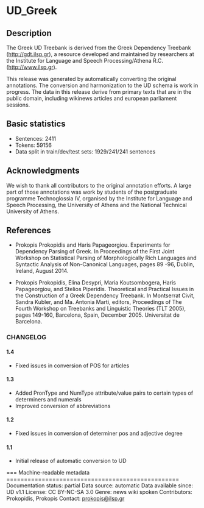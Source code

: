 # UD_Greek

## Description
The Greek UD Treebank is derived from the Greek
Dependency Treebank (http://gdt.ilsp.gr), a resource developed and maintained by researchers at the Institute for Language and Speech Processing/Athena R.C. (http://www.ilsp.gr).

This release was generated by automatically converting the original annotations. The conversion and harmonization to the UD schema is work in progress. The data in this release derive from primary texts that are in the public domain, including wikinews articles and european parliament sessions.

## Basic statistics

- Sentences:  2411
- Tokens:  59156
- Data split in train/dev/test sets: 1929/241/241 sentences

## Acknowledgments

We wish to thank all contributors to the original annotation efforts. A large part of those annotations was work by students of the postgraduate programme Technoglossia IV, organised by the Institute for Language and Speech Processing, the University of Athens and the National Technical University of Athens.

## References

* Prokopis Prokopidis and Haris Papageorgiou. Experiments for Dependency Parsing of Greek. In Proceedings of the First Joint Workshop on Statistical Parsing of Morphologically Rich Languages and Syntactic Analysis of Non-Canonical Languages, pages 89 -96, Dublin, Ireland, August 2014.

* Prokopis Prokopidis, Elina Desypri, Maria Koutsombogera, Haris Papageorgiou, and Stelios Piperidis. Theoretical and Practical Issues in the Construction of a Greek Dependency Treebank. In Montserrat Civit, Sandra Kubler, and Ma. Antonia Marti, editors, Proceedings of The Fourth Workshop on Treebanks and Linguistic Theories (TLT 2005), pages 149-160, Barcelona, Spain, December 2005. Universitat de Barcelona.

### CHANGELOG

#### 1.4
- Fixed issues in conversion of POS for articles

#### 1.3
- Added PronType and NumType attribute/value pairs to certain types of determiners and numerals
- Improved conversion of abbreviations

#### 1.2
- Fixed issues in conversion of determiner pos and adjective degree

#### 1.1
- Initial release of automatic conversion to UD

=== Machine-readable metadata =================================================
Documentation status: partial
Data source: automatic
Data available since: UD v1.1
License: CC BY-NC-SA 3.0
Genre: news wiki spoken
Contributors: Prokopidis, Prokopis
Contact: prokopis@ilsp.gr
